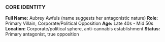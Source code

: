 ### CORE IDENTITY

**Full Name:** Aubrey Awfuls (name suggests her antagonistic nature)
**Role:** Primary Villain, Corporate/Political Opposition
**Age:** Late 40s - Mid 50s
**Location:** Corporate/political sphere, anti-cannabis establishment
**Status:** Primary antagonist, true opposition
